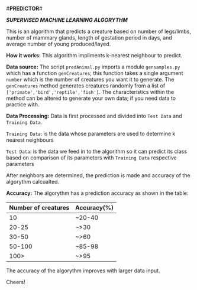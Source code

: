 #__PREDICTOR__#

___SUPERVISED MACHINE LEARNING ALGORYTHM___

This is an algorithm that predicts a creature based on 
number of legs/limbs, number of mammary glands, length 
of gestation period in days, and average number of young 
produced/layed.

__How it works:__
This algorithm impliments k-nearest neighbour to predict.

__Data source:__
The script `predAnimal.py` imports a module `gensamples.py`
which has a function `genCreatures`; this function takes a 
single argument `number` which is the number of creatures
you want it to generate.
The `genCreatures` method generates creatures randomly
from a list of `['primate','bird','reptile','fish']`.
The characteristics within the method can be altered to generate your
own data; if you need data to practice with.

__Data Processing:__
Data is first processed and divided into `Test Data` and
`Training Data`.

`Training Data`: is the data whose parameters are used to determine
k nearest neighbours

`Test Data`: is the data we feed in to the algorithm so it can 
predict its class based on comparison of its parameters with 
`Training Data` respective parameters

After neighbors are determined, the prediction is made and accuracy 
of the algorythm calcualted.

__Accuracy:__
The algorythm has a prediction accuracy as shown in  the table:

Number of creatures | Accuracy(%)
------------------- | -----------
       10           | ~20-40    
       20-25        | ~>30      
      30-50         | ~>60      
      50-100        | ~85-98    
      100>          | ~>95      

The accuracy of the algorythm improves with larger data input.

Cheers!